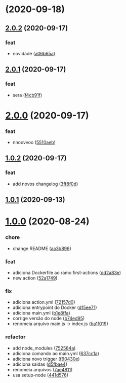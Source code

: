 # [](https://github.com/opencart-extension/hello-github-actions/compare/v2.0.2...v) (2020-09-18)




## [2.0.2](https://github.com/opencart-extension/hello-github-actions/compare/v2.0.1...v2.0.2) (2020-09-17)


### feat

* novidade ([a06b65a](https://github.com/opencart-extension/hello-github-actions/commit/a06b65a636255f2ed47dd78c590a5632a5e89c0e))



## [2.0.1](https://github.com/opencart-extension/hello-github-actions/compare/v2.0.0...v2.0.1) (2020-09-17)


### feat

* sera ([f4cb91f](https://github.com/opencart-extension/hello-github-actions/commit/f4cb91f54119467927288b77379b84dc9639f3e6))



# [2.0.0](https://github.com/opencart-extension/hello-github-actions/compare/v1.0.2...v2.0.0) (2020-09-17)


### feat

* nnoovvoo ([5510aeb](https://github.com/opencart-extension/hello-github-actions/commit/5510aeb329eae05bbceb025748ef93f33bd395ac))



## [1.0.2](https://github.com/opencart-extension/hello-github-actions/compare/v1.0.1...v1.0.2) (2020-09-17)


### feat

* add novos changelog ([3ff8f0d](https://github.com/opencart-extension/hello-github-actions/commit/3ff8f0d2f8a13e55677df4526c0ea97c8a70127a))



## [1.0.1](https://github.com/opencart-extension/hello-github-actions/compare/v1.0.0...v1.0.1) (2020-09-13)




# [1.0.0](https://github.com/opencart-extension/hello-github-actions/compare/dd2a83e1d346e78416607716eafe6ebaab2f8221...v1.0.0) (2020-08-24)


### chore

* change README ([aa3b896](https://github.com/opencart-extension/hello-github-actions/commit/aa3b89649568c6da20e2f766e6773a59393d6c16))

### feat

* adiciona Dockerfile ao ramo first-actions ([dd2a83e](https://github.com/opencart-extension/hello-github-actions/commit/dd2a83e1d346e78416607716eafe6ebaab2f8221))
* new action ([52a1749](https://github.com/opencart-extension/hello-github-actions/commit/52a174949365be56af9e44af459dfe68ef3e1117))

### fix

* adiciona action.yml ([72157d0](https://github.com/opencart-extension/hello-github-actions/commit/72157d0c2eec102b94c890e2150b13065a69187d))
* adiciona entrypoint do Docker ([d15ee71](https://github.com/opencart-extension/hello-github-actions/commit/d15ee712efbbed715b5e0d85c96172cf50b9f825))
* adiciona main.yml ([b1e8ffa](https://github.com/opencart-extension/hello-github-actions/commit/b1e8ffa8f034e34929310fee500588981d753c44))
* corrige versão do node ([b74ed95](https://github.com/opencart-extension/hello-github-actions/commit/b74ed95d70ef6f98c1efe2f141b9e9036d57ccac))
* renomeia arquivo main.js -> index.js ([ba1f019](https://github.com/opencart-extension/hello-github-actions/commit/ba1f019c269824b07d55c0d8eca1b146020ad9c0))

### refactor

* add node_modules ([752584a](https://github.com/opencart-extension/hello-github-actions/commit/752584a522da030e4457d7aeebcb887faf79935c))
* adiciona comando ao main.yml ([637cc1a](https://github.com/opencart-extension/hello-github-actions/commit/637cc1ac6fad089704cdf8e5a4db9270c1df3e22))
* adiciona novo trigger ([f90430e](https://github.com/opencart-extension/hello-github-actions/commit/f90430e407cc3beab47cccd5fd3c0291fd600dfe))
* adiciona saidas ([d5fbae4](https://github.com/opencart-extension/hello-github-actions/commit/d5fbae4ce2bf924cc83698c081b6beef4bbb8afb))
* renomeia arquivos ([7ae4811](https://github.com/opencart-extension/hello-github-actions/commit/7ae4811915e6aaab69520a1539b7fba1631615bb))
* usa setup-node ([441d576](https://github.com/opencart-extension/hello-github-actions/commit/441d5761647963e7da40142276d449f1e1490e73))



